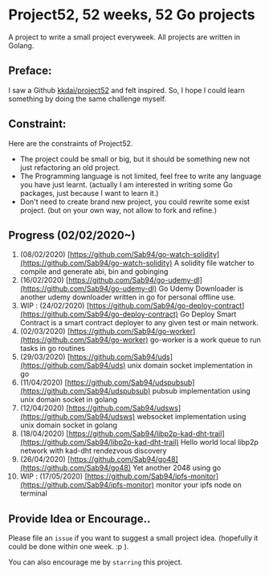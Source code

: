 # Project52, 52 weeks, 52 Go projects

A project to write a small project everyweek. All projects are written in Golang.

## Preface:

I saw a Github [kkdai/project52](https://github.com/kkdai/project52) and felt inspired. So, I hope I could learn something by doing the same challenge myself.

## Constraint:

Here are the constraints of Project52.

- The project could be small or big, but it should be something new not just refactoring an old project.
- The Programming language is not limited, feel free to write any language you have  just learnt. (actually I am interested in writing some Go packages, just because I want to learn it.)
- Don't need to create brand new project, you could rewrite some exist project. (but on your own way, not allow to fork and refine.)

## Progress (02/02/2020~)

1. (08/02/2020) [https://github.com/Sab94/go-watch-solidity](https://github.com/Sab94/go-watch-solidity) A solidity file watcher to compile and generate abi, bin and gobinging
2. (16/02/2020) [https://github.com/Sab94/go-udemy-dl](https://github.com/Sab94/go-udemy-dl) Go Udemy Downloader is another udemy downloader written in go for personal offline use.
3. WIP : (24/02/2020) [https://github.com/Sab94/go-deploy-contract](https://github.com/Sab94/go-deploy-contract) Go Deploy Smart Contract is a smart contract deployer to any given test or main network.
4. (02/03/2020) [https://github.com/Sab94/go-worker](https://github.com/Sab94/go-worker) go-worker is a work queue to run tasks in go routines
5. (29/03/2020) [https://github.com/Sab94/uds](https://github.com/Sab94/uds) unix domain socket implementation in go
6. (11/04/2020) [https://github.com/Sab94/udspubsub](https://github.com/Sab94/udspubsub) pubsub implementation using unix domain socket in golang
7. (12/04/2020) [https://github.com/Sab94/udsws](https://github.com/Sab94/udsws) websocket implementation using unix domain socket in golang
8. (18/04/2020) [https://github.com/Sab94/libp2p-kad-dht-trail](https://github.com/Sab94/libp2p-kad-dht-trail) Hello world local libp2p network with kad-dht rendezvous discovery
9. (26/04/2020) [https://github.com/Sab94/go48](https://github.com/Sab94/go48) Yet another 2048 using go
10. WIP : (17/05/2020) [https://github.com/Sab94/ipfs-monitor](https://github.com/Sab94/ipfs-monitor) monitor your ipfs node on terminal

## Provide Idea or Encourage..

Please file an `issue` if you want to suggest a small project idea. (hopefully it could be done within one week.  :p ).

You can also encourage me by `starring` this project.
